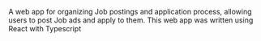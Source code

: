 A web app for organizing Job postings and application process, allowing users to post Job ads and apply to them. This web app was written using React with Typescript
